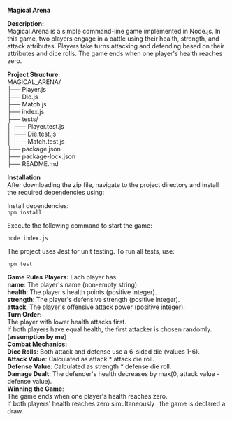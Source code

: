 **Magical Arena**

**Description:**  
Magical Arena is a simple command-line game implemented in Node.js. In this game, two players engage in a battle using their health, strength, and attack attributes. Players take turns attacking and defending based on their attributes and dice rolls. The game ends when one player's health reaches zero.

**Project Structure:**  
MAGICAL_ARENA/  
├── Player.js  
├── Die.js  
├── Match.js  
├── index.js  
├── tests/  
│   ├── Player.test.js  
│   ├── Die.test.js  
│   ├── Match.test.js  
├── package.json  
├── package-lock.json  
├── README.md  


**Installation**  
After downloading the zip file, navigate to the project directory and install the required dependencies using:

Install dependencies:  
`npm install`  

Execute the following command to start the game:  

`node index.js`  

The project uses Jest for unit testing. To run all tests, use:  

`npm test`  

**Game Rules**
**Players:**
Each player has:  
**name**: The player's name (non-empty string).  
**health**: The player's health points (positive integer).  
**strength**: The player's defensive strength (positive integer).  
**attack**: The player's offensive attack power (positive integer).  
**Turn Order:**  
The player with lower health attacks first.  
If both players have equal health, the first attacker is chosen randomly.(**assumption by me**)  
**Combat Mechanics:**  
**Dice Rolls**: Both attack and defense use a 6-sided die (values 1-6).  
**Attack Value**: Calculated as attack * attack die roll.  
**Defense Value**: Calculated as strength * defense die roll.  
**Damage Dealt**: The defender's health decreases by max(0, attack value - defense value).  
**Winning the Game**:  
The game ends when one player's health reaches zero.  
If both players' health reaches zero simultaneously , the game is declared a draw.  